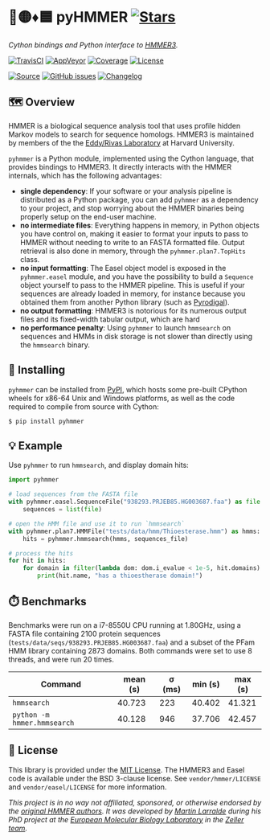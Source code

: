 # 🐍🟡♦️🟦 pyHMMER [![Stars](https://img.shields.io/github/stars/althonos/pyhmmer.svg?style=social&maxAge=3600&label=Star)](https://github.com/althonos/pyhmmer/stargazers)

*Cython bindings and Python interface to [HMMER3](https://hmmer.org/).*

[![TravisCI](https://img.shields.io/travis/com/althonos/pyhmmer/master.svg?logo=travis&maxAge=600&style=flat-square)](https://travis-ci.com/althonos/pyhmmer/branches)
[![AppVeyor](https://img.shields.io/appveyor/build/althonos/pyhmmer/master.svg?logo=appveyor&maxAge=600&style=flat-square)](https://ci.appveyor.com/project/althonos/pyhmmer/history)
[![Coverage](https://img.shields.io/codecov/c/gh/althonos/pyhmmer?style=flat-square&maxAge=3600)](https://codecov.io/gh/althonos/pyhmmer/)
[![License](https://img.shields.io/badge/license-MIT-blue.svg?style=flat-square&maxAge=2678400)](https://choosealicense.com/licenses/mit/)
<!-- [![PyPI](https://img.shields.io/pypi/v/pyhmmer.svg?style=flat-square&maxAge=3600)](https://pypi.org/project/pyhmmer) -->
<!-- [![Wheel](https://img.shields.io/pypi/wheel/pyhmmer.svg?style=flat-square&maxAge=3600)](https://pypi.org/project/pyhmmer/#files) -->
<!-- [![Python Versions](https://img.shields.io/pypi/pyversions/pyhmmer.svg?style=flat-square&maxAge=600)](https://pypi.org/project/pyhmmer/#files) -->
<!-- [![Python Implementations](https://img.shields.io/pypi/implementation/pyhmmer.svg?style=flat-square&maxAge=600)](https://pypi.org/project/pyhmmer/#files) -->
[![Source](https://img.shields.io/badge/source-GitHub-303030.svg?maxAge=2678400&style=flat-square)](https://github.com/althonos/pyhmmer/)
[![GitHub issues](https://img.shields.io/github/issues/althonos/pyhmmer.svg?style=flat-square&maxAge=600)](https://github.com/althonos/pyhmmer/issues)
[![Changelog](https://img.shields.io/badge/keep%20a-changelog-8A0707.svg?maxAge=2678400&style=flat-square)](https://github.com/althonos/pyhmmer.py/blob/master/CHANGELOG.md)
<!-- [![Downloads](https://img.shields.io/badge/dynamic/json?style=flat-square&color=303f9f&maxAge=86400&label=downloads&query=%24.total_downloads&url=https%3A%2F%2Fapi.pepy.tech%2Fapi%2Fprojects%2Fpyhmmer)](https://pepy.tech/project/pyhmmer) -->
<!-- [![Bioconda](https://img.shields.io/conda/vn/bioconda/pyhmmer?style=flat-square&maxAge=3600)](https://anaconda.org/bioconda/pyhmmer) -->


## 🗺️ Overview

HMMER is a biological sequence analysis tool that uses profile hidden Markov
models to search for sequence homologs. HMMER3 is maintained by members of the
the [Eddy/Rivas Laboratory](http://eddylab.org/) at Harvard University.

`pyhmmer` is a Python module, implemented using the Cython language, that
provides bindings to HMMER3. It directly interacts with the HMMER internals,
which has the following advantages:

- **single dependency**: If your software or your analysis pipeline is
  distributed as a Python package, you can add `pyhmmer` as a dependency to
  your project, and stop worrying about the HMMER binaries being properly
  setup on the end-user machine.
- **no intermediate files**: Everything happens in memory, in Python objects
  you have control on, making it easier to format your inputs to pass to
  HMMER without needing to write to an FASTA formatted file. Output retrieval
  is also done in memory, through the `pyhmmer.plan7.TopHits` class.
- **no input formatting**: The Easel object model is exposed in the `pyhmmer.easel`
  module, and you have the possibility to build a `Sequence` object yourself
  to pass to the HMMER pipeline. This is useful if your sequences are already
  loaded in memory, for instance because you obtained them from another
  Python library (such as [Pyrodigal](https://github.com/althonos/pyrodigal)).
- **no output formatting**: HMMER3 is notorious for its numerous output files
  and its fixed-width tabular output, which are hard
- **no performance penalty**: Using `pyhmmer` to launch `hmmsearch` on sequences
  and HMMs in disk storage is not slower than directly using the `hmmsearch`
  binary.


## 🔧 Installing

``pyhmmer`` can be installed from [PyPI](https://pypi.org/project/pyhmmer/),
which hosts some pre-built CPython wheels for x86-64 Unix and Windows platforms,
as well as the code required to compile from source with Cython:
```console
$ pip install pyhmmer
```


## 💡 Example

Use `pyhmmer` to run `hmmsearch`, and display domain hits:
```python
import pyhmmer

# load sequences from the FASTA file
with pyhmmer.easel.SequenceFile("938293.PRJEB85.HG003687.faa") as file:
    sequences = list(file)

# open the HMM file and use it to run `hmmsearch`
with pyhmmer.plan7.HMMFile("tests/data/hmm/Thioesterase.hmm") as hmms:
    hits = pyhmmer.hmmsearch(hmms, sequences_file)

# process the hits
for hit in hits:
    for domain in filter(lambda dom: dom.i_evalue < 1e-5, hit.domains):
        print(hit.name, "has a thioestherase domain!")
```

## ⏱️ Benchmarks

Benchmarks were run on a i7-8550U CPU running at 1.80GHz, using a FASTA file
containing 2100 protein sequences (`tests/data/seqs/938293.PRJEB85.HG003687.faa`)
and a subset of the PFam HMM library containing 2873 domains. Both commands
were set to use 8 threads, and were run 20 times.

| Command                     | mean (s) | σ (ms) | min (s) | max (s) |
|-----------------------------|----------|--------|---------|---------|
| `hmmsearch`                 | 40.723   | 223    | 40.402  | 41.321  |
| `python -m hmmer.hmmsearch` | 40.128   | 946    | 37.706  | 42.457  |


## 📜 License

This library is provided under the [MIT License](https://choosealicense.com/licenses/mit/).
The HMMER3 and Easel code is available under the BSD 3-clause license. See
`vendor/hmmer/LICENSE` and `vendor/easel/LICENSE` for more information.

*This project is in no way not affiliated, sponsored, or otherwise endorsed by
the [original HMMER authors](http://hmmer.org/). It was developed by
[Martin Larralde](https://github.com/althonos/pyhmmer) during his PhD project
at the [European Molecular Biology Laboratory](https://www.embl.de/) in
the [Zeller team](https://github.com/zellerlab).*
